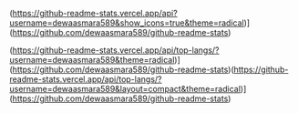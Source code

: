 (https://github-readme-stats.vercel.app/api?username=dewaasmara589&show_icons=true&theme=radical)](https://github.com/dewaasmara589/github-readme-stats)

(https://github-readme-stats.vercel.app/api/top-langs/?username=dewaasmara589&theme=radical)](https://github.com/dewaasmara589/github-readme-stats)(https://github-readme-stats.vercel.app/api/top-langs/?username=dewaasmara589&layout=compact&theme=radical)](https://github.com/dewaasmara589/github-readme-stats)
